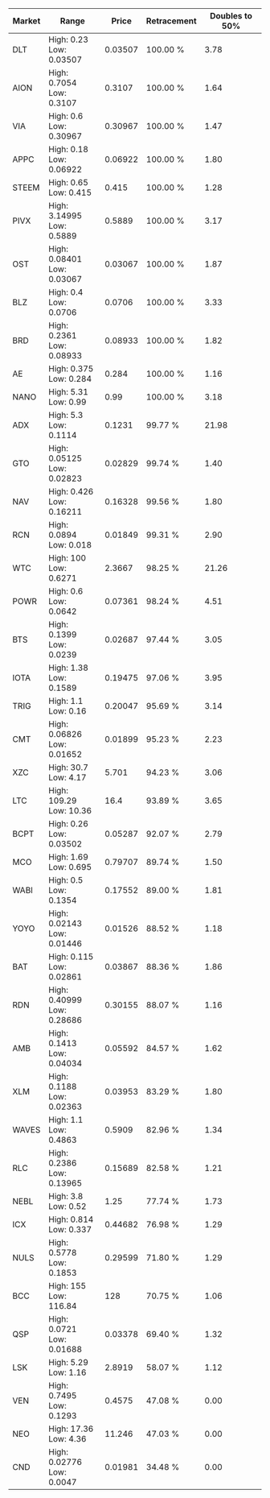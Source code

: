 | Market | Range | Price| Retracement | Doubles to 50% |
| --- | --- | --- | --- | --- |
| DLT | High: 0.23<br />Low: 0.03507 | 0.03507 | 100.00 % | 3.78 |
| AION | High: 0.7054<br />Low: 0.3107 | 0.3107 | 100.00 % | 1.64 |
| VIA | High: 0.6<br />Low: 0.30967 | 0.30967 | 100.00 % | 1.47 |
| APPC | High: 0.18<br />Low: 0.06922 | 0.06922 | 100.00 % | 1.80 |
| STEEM | High: 0.65<br />Low: 0.415 | 0.415 | 100.00 % | 1.28 |
| PIVX | High: 3.14995<br />Low: 0.5889 | 0.5889 | 100.00 % | 3.17 |
| OST | High: 0.08401<br />Low: 0.03067 | 0.03067 | 100.00 % | 1.87 |
| BLZ | High: 0.4<br />Low: 0.0706 | 0.0706 | 100.00 % | 3.33 |
| BRD | High: 0.2361<br />Low: 0.08933 | 0.08933 | 100.00 % | 1.82 |
| AE | High: 0.375<br />Low: 0.284 | 0.284 | 100.00 % | 1.16 |
| NANO | High: 5.31<br />Low: 0.99 | 0.99 | 100.00 % | 3.18 |
| ADX | High: 5.3<br />Low: 0.1114 | 0.1231 | 99.77 % | 21.98 |
| GTO | High: 0.05125<br />Low: 0.02823 | 0.02829 | 99.74 % | 1.40 |
| NAV | High: 0.426<br />Low: 0.16211 | 0.16328 | 99.56 % | 1.80 |
| RCN | High: 0.0894<br />Low: 0.018 | 0.01849 | 99.31 % | 2.90 |
| WTC | High: 100<br />Low: 0.6271 | 2.3667 | 98.25 % | 21.26 |
| POWR | High: 0.6<br />Low: 0.0642 | 0.07361 | 98.24 % | 4.51 |
| BTS | High: 0.1399<br />Low: 0.0239 | 0.02687 | 97.44 % | 3.05 |
| IOTA | High: 1.38<br />Low: 0.1589 | 0.19475 | 97.06 % | 3.95 |
| TRIG | High: 1.1<br />Low: 0.16 | 0.20047 | 95.69 % | 3.14 |
| CMT | High: 0.06826<br />Low: 0.01652 | 0.01899 | 95.23 % | 2.23 |
| XZC | High: 30.7<br />Low: 4.17 | 5.701 | 94.23 % | 3.06 |
| LTC | High: 109.29<br />Low: 10.36 | 16.4 | 93.89 % | 3.65 |
| BCPT | High: 0.26<br />Low: 0.03502 | 0.05287 | 92.07 % | 2.79 |
| MCO | High: 1.69<br />Low: 0.695 | 0.79707 | 89.74 % | 1.50 |
| WABI | High: 0.5<br />Low: 0.1354 | 0.17552 | 89.00 % | 1.81 |
| YOYO | High: 0.02143<br />Low: 0.01446 | 0.01526 | 88.52 % | 1.18 |
| BAT | High: 0.115<br />Low: 0.02861 | 0.03867 | 88.36 % | 1.86 |
| RDN | High: 0.40999<br />Low: 0.28686 | 0.30155 | 88.07 % | 1.16 |
| AMB | High: 0.1413<br />Low: 0.04034 | 0.05592 | 84.57 % | 1.62 |
| XLM | High: 0.1188<br />Low: 0.02363 | 0.03953 | 83.29 % | 1.80 |
| WAVES | High: 1.1<br />Low: 0.4863 | 0.5909 | 82.96 % | 1.34 |
| RLC | High: 0.2386<br />Low: 0.13965 | 0.15689 | 82.58 % | 1.21 |
| NEBL | High: 3.8<br />Low: 0.52 | 1.25 | 77.74 % | 1.73 |
| ICX | High: 0.814<br />Low: 0.337 | 0.44682 | 76.98 % | 1.29 |
| NULS | High: 0.5778<br />Low: 0.1853 | 0.29599 | 71.80 % | 1.29 |
| BCC | High: 155<br />Low: 116.84 | 128 | 70.75 % | 1.06 |
| QSP | High: 0.0721<br />Low: 0.01688 | 0.03378 | 69.40 % | 1.32 |
| LSK | High: 5.29<br />Low: 1.16 | 2.8919 | 58.07 % | 1.12 |
| VEN | High: 0.7495<br />Low: 0.1293 | 0.4575 | 47.08 % | 0.00 |
| NEO | High: 17.36<br />Low: 4.36 | 11.246 | 47.03 % | 0.00 |
| CND | High: 0.02776<br />Low: 0.0047 | 0.01981 | 34.48 % | 0.00 |
